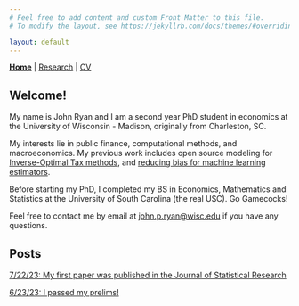 ```yaml
---
# Feel free to add content and custom Front Matter to this file.
# To modify the layout, see https://jekyllrb.com/docs/themes/#overriding-theme-defaults

layout: default
---
```

[**Home**](john-p-ryan.github.io)   |
    [Research](https://john-p-ryan.github.io/research/)  |
    [CV](https://john-p-ryan.github.io/Ryan_CV_jul23.pdf)

## Welcome! 

My name is John Ryan and I am a second year PhD student in economics at the University of Wisconsin - Madison, originally from Charleston, SC. 

My interests lie in public finance, computational methods, and macroeconomics. My previous work includes open source modeling for [Inverse-Optimal Tax methods](https://github.com/PSLmodels/InverseOptimalTax/tree/main), and [reducing bias for machine learning estimators](https://www.banglajol.info/index.php/JStR/article/view/67466/45250). 

Before starting my PhD, I completed my BS in Economics, Mathematics and Statistics at the University of South Carolina (the real USC). Go Gamecocks!

Feel free to contact me by email at [john.p.ryan@wisc.edu](mailto:john.p.ryan@wisc.edu) if you have any questions.

## Posts

[7/22/23: My first paper was published in the Journal of Statistical Research](https://john-p-ryan.github.io/jekyll/update/2023/07/22/first-paper-published)

[6/23/23: I passed my prelims!](https://john-p-ryan.github.io/jekyll/update/2023/06/23/I-passed-my-prelims!)
